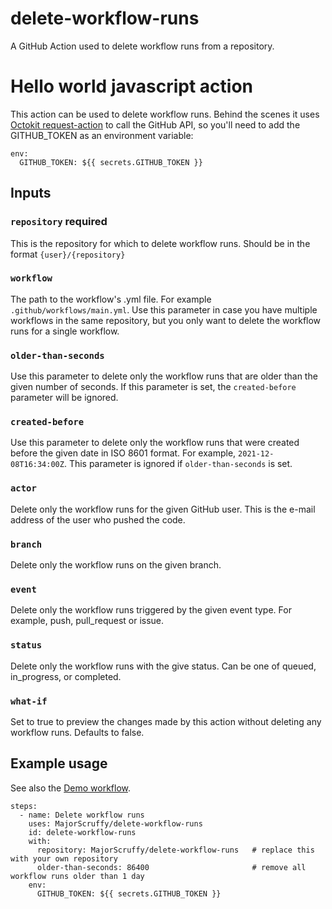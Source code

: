 # delete-workflow-runs
A GitHub Action used to delete workflow runs from a repository.

# Hello world javascript action

This action can be used to delete workflow runs. Behind the scenes it uses [Octokit request-action](https://github.com/octokit/request-action) to call the GitHub API, so you'll need to add the GITHUB_TOKEN as an environment variable:
```
env:
  GITHUB_TOKEN: ${{ secrets.GITHUB_TOKEN }}
```

## Inputs

### `repository` **required**
This is the repository for which to delete workflow runs. Should be in the format `{user}/{repository}`

### `workflow`
The path to the workflow's .yml file. For example `.github/workflows/main.yml`. Use this parameter in case you have multiple workflows in the same repository, but you only want to delete the workflow runs for a single workflow.

### `older-than-seconds`
Use this parameter to delete only the workflow runs that are older than the given number of seconds. If this parameter is set, the `created-before` parameter will be ignored.

### `created-before`
Use this parameter to delete only the workflow runs that were created before the given date in ISO 8601 format. For example, `2021-12-08T16:34:00Z`. This parameter is ignored if `older-than-seconds` is set.

### `actor`
Delete only the workflow runs for the given GitHub user. This is the e-mail address of the user who pushed the code.

### `branch`
Delete only the workflow runs on the given branch.

### `event`
Delete only the workflow runs triggered by the given event type. For example, push, pull_request or issue.

### `status`
Delete only the workflow runs with the give status. Can be one of queued, in_progress, or completed.

### `what-if`
Set to true to preview the changes made by this action without deleting any workflow runs. Defaults to false.

## Example usage

See also the [Demo workflow](.github/workflows/main.yml).

```
steps:
  - name: Delete workflow runs
    uses: MajorScruffy/delete-workflow-runs
    id: delete-workflow-runs
    with:
      repository: MajorScruffy/delete-workflow-runs   # replace this with your own repository
      older-than-seconds: 86400                       # remove all workflow runs older than 1 day
    env:
      GITHUB_TOKEN: ${{ secrets.GITHUB_TOKEN }}
```